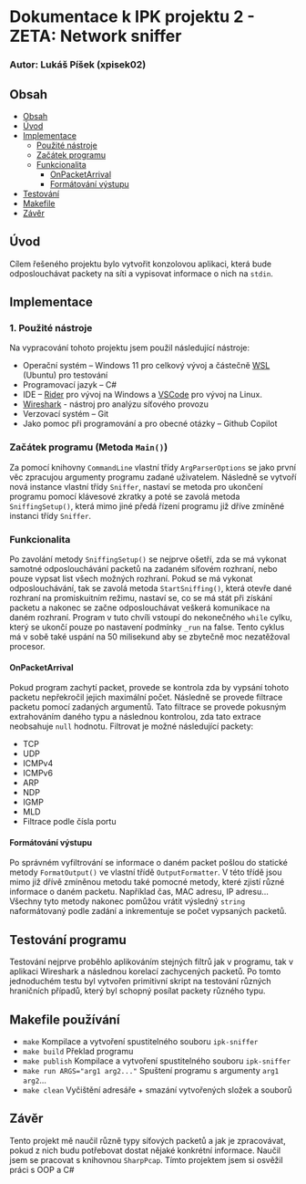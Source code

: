 # Dokumentace k IPK projektu 2 - ZETA: Network sniffer
### Autor: Lukáš Píšek (xpisek02)
## Obsah <a name="obsah"></a>
- [Obsah](#obsah)
- [Úvod](#uvod)
- [Implementace](#impl)
    - [Použité nástroje](#impl1)
    - [Začátek programu](#impl2)
    - [Funkcionalita](#impl3)
        - [OnPacketArrival](#impl3-1)
        - [Formátování výstupu](#impl3-2)
- [Testování](#test)
- [Makefile](#make)
- [Závěr](#end)

## Úvod <a name="uvod"></a>
Cílem řešeného projektu bylo vytvořit konzolovou aplikaci, která bude odposlouchávat packety na síti a vypisovat informace o nich na `stdin`.
## Implementace <a name="impl"></a>
### 1. Použité nástroje <a name="impl1"></a>
Na vypracování tohoto projektu jsem použil následující nástroje:
-	Operační systém – Windows 11 pro celkový vývoj a částečně [WSL](https://en.wikipedia.org/wiki/Windows_Subsystem_for_Linux) (Ubuntu) pro testování
-	Programovací jazyk – C#
-	IDE – [Rider](https://www.jetbrains.com/rider/) pro vývoj na Windows a [VSCode](https://code.visualstudio.com) pro vývoj na Linux.
-   [Wireshark](https://www.wireshark.org) - nástroj pro analýzu síťového provozu
-   Verzovací systém – Git
-	Jako pomoc při programování a pro obecné otázky – Github Copilot
### Začátek programu (Metoda `Main()`) <a name="impl2"></a>
Za pomocí knihovny `CommandLine` vlastní třídy `ArgParserOptions` se jako první věc zpracujou argumenty programu zadané uživatelem. 
Následně se vytvoří nová instance vlastní třídy `Sniffer`, nastaví se metoda pro ukončení programu pomocí klávesové zkratky a poté se zavolá metoda `SniffingSetup()`, která mimo jiné předá řízení programu již dříve zmíněné instanci třídy `Sniffer`.
### Funkcionalita <a name="impl3"></a>
Po zavolání metody `SniffingSetup()` se nejprve ošetří, zda se má vykonat samotné odposlouchávání packetů na zadaném síťovém rozhraní, nebo pouze vypsat list všech možných rozhraní.
Pokud se má vykonat odposlouchávání, tak se zavolá metoda `StartSniffing()`, která otevře dané rozhraní na promiskuitním režimu, nastaví se, co se má stát při získání packetu a nakonec se začne odposlouchávat veškerá komunikace na daném rozhraní.
Program v tuto chvíli vstoupí do nekonečného `while` cylku, který se ukončí pouze po nastavení podmínky `_run` na false. Tento cyklus má v sobě také uspání na 50 milisekund aby se zbytečně moc nezatěžoval procesor.
#### OnPacketArrival <a name="impl3-1"></a>
Pokud program zachytí packet, provede se kontrola zda by vypsání tohoto packetu nepřekročil jejich maximální počet. Následně se provede filtrace packetu pomocí zadaných argumentů. Tato filtrace se provede pokusným extrahováním daného typu a následnou kontrolou, zda tato extrace neobsahuje `null` hodnotu.
Filtrovat je možné následující packety:
- TCP
- UDP
- ICMPv4
- ICMPv6
- ARP
- NDP
- IGMP
- MLD
- Filtrace podle čísla portu

#### Formátování výstupu <a name="impl3-2"></a>
Po správném vyfiltrování se informace o daném packet pošlou do statické metody `FormatOutput()` ve vlastní třídě `OutputFormatter`. V této třídě jsou mimo již dřívě zmíněnou metodu také pomocné metody, které zjistí různé informace o daném packetu. Například čas, MAC adresu, IP adresu...
Všechny tyto metody nakonec pomůžou vrátit výsledný `string` naformátovaný podle zadání a inkrementuje se počet vypsaných packetů.
## Testování programu <a name="test"></a>
Testování nejprve proběhlo aplikováním stejných filtrů jak v programu, tak v aplikaci Wireshark a následnou korelací zachycených packetů. 
Po tomto jednoduchém testu byl vytvořen primitivní skript na testování různých hraničních případů, který byl schopný posílat packety různého typu.

## Makefile používání <a name="make"></a>
- `make` Kompilace a vytvoření spustitelného souboru `ipk-sniffer`
- `make build` Překlad programu 
- `make publish` Kompilace a vytvoření spustitelného souboru `ipk-sniffer`
- `make run ARGS="arg1 arg2..."` Spuštení programu s argumenty `arg1` `arg2`...
- `make clean` Vyčištění adresáře + smazání vytvořených složek a souborů 

## Závěr <a name="end"></a>
Tento projekt mě naučil různě typy síťových packetů a jak je zpracovávat, pokud z nich budu potřebovat dostat nějaké konkrétní informace.
Naučil jsem se pracovat s knihovnou `SharpPcap`.
Tímto projektem jsem si osvěžil práci s OOP a C#